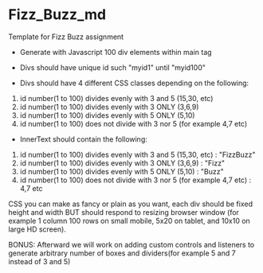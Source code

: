 # Fizz_Buzz_md
Template for Fizz Buzz assignment

* Generate with Javascript 100 div elements within main tag
* Divs should have unique id such "myid1" until "myid100"

* Divs should have 4 different CSS classes depending on the following:
1. id number(1 to 100) divides evenly with 3 and 5 (15,30, etc)
2. id number(1 to 100) divides evenly with 3 ONLY (3,6,9)
3. id number(1 to 100) divides evenly with 5 ONLY (5,10)
4. id number(1 to 100) does not divide with 3 nor 5 (for example 4,7 etc)

* InnerText should contain the following:
1. id number(1 to 100) divides evenly with 3 and 5 (15,30, etc) : "FizzBuzz"
2. id number(1 to 100) divides evenly with 3 ONLY (3,6,9) : "Fizz"
3. id number(1 to 100) divides evenly with 5 ONLY (5,10) : "Buzz"
4. id number(1 to 100) does not divide with 3 nor 5 (for example 4,7 etc) : 4,7 etc

CSS you can make as fancy or plain as you want, each div should be fixed height and width 
BUT should respond to resizing browser window (for example 1 column 100 rows on small mobile, 5x20 on tablet, and 10x10 on large HD screen).

BONUS:
Afterward we will work on adding custom controls and listeners to generate arbitrary number of boxes and dividers(for example 5 and 7 instead of 3 and 5)

